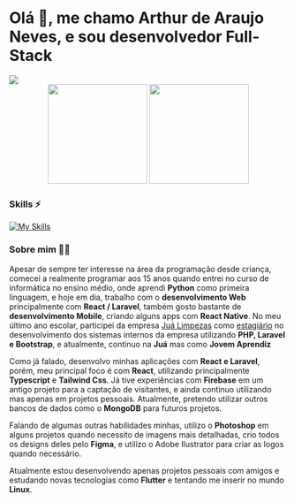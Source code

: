 # Olá 🤙, me chamo Arthur de Araujo Neves, e sou **desenvolvedor Full-Stack**

<img src="https://i.imgur.com/gWChH1r.png">

<div align="center">
<img height="180em" src="https://github-readme-stats.vercel.app/api?username=ArthurDeAraujoNeves3&show_icons=true&bg_color=0D1117&border_radius=4.5&border_color=30363D&title_color=267cf7&text_color=FFFFFF&icon_color=F78166&theme=transparent">
<img height="180em" src="https://github-readme-stats.vercel.app/api/top-langs/?username=ArthurDeAraujoNeves3&layout=compact&show_icons=true&bg_color=0D1117&border_radius=4.5&border_color=30363D&title_color=267cf7&text_color=FFFFFF&theme=transparent">
</div>

### Skills ⚡️
[![My Skills](https://skillicons.dev/icons?i=laravel,php,bootstrap,js,ts,react,firebase,tailwind,py,figma)](https://skillicons.dev)

### Sobre mim 👨‍💻

Apesar de sempre ter interesse na área da programação desde criança, comecei a realmente programar aos 15 anos quando entrei no curso de informática no ensino médio, onde aprendi **Python** como primeira linguagem, e hoje em dia, trabalho com o **desenvolvimento Web** principalmente com **React / Laravel**, também gosto bastante de **desenvolvimento Mobile**, criando alguns apps com **React Native**. No meu último ano escolar, participei da empresa [Juá Limpezas](https://sabaojua.com.br/) como <ins>estagiário</ins> no desenvolvimento dos sistemas internos da empresa utilizando **PHP, Laravel e Bootstrap**, e atualmente, continuo na **Juá** mas como **Jovem Aprendiz** 

Como já falado, desenvolvo minhas aplicações com **React e Laravel**, porém, meu principal foco é com **React**, utilizando principalmente **Typescript** e **Tailwind Css**. Já tive experiências com **Firebase** em um antigo projeto para a captação de visitantes, e ainda continuo utilizando mas apenas em projetos pessoais. Atualmente, pretendo utilizar outros bancos de dados como o **MongoDB** para futuros projetos.

Falando de algumas outras habilidades minhas, utilizo o **Photoshop** em alguns projetos quando necessito de imagens mais detalhadas, crio todos os designs deles pelo **Figma**, e utilizo o Adobe Ilustrator para criar as logos quando necessário.

Atualmente estou desenvolvendo apenas projetos pessoais com amigos e estudando novas tecnologias como **Flutter** e tentando me inserir no mundo **Linux**.
